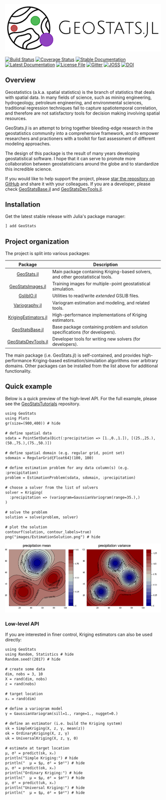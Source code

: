 ![GeoStatsLogo](images/GeoStats.png)

[![Build Status](https://travis-ci.org/juliohm/GeoStats.jl.svg?branch=master)](https://travis-ci.org/juliohm/GeoStats.jl)
[![Coverage Status](https://codecov.io/gh/juliohm/GeoStats.jl/branch/master/graph/badge.svg)](https://codecov.io/gh/juliohm/GeoStats.jl)
[![Stable Documentation](https://img.shields.io/badge/docs-stable-blue.svg)](https://juliohm.github.io/GeoStats.jl/stable)
[![Latest Documentation](https://img.shields.io/badge/docs-latest-blue.svg)](https://juliohm.github.io/GeoStats.jl/latest)
[![License File](https://img.shields.io/badge/license-ISC-blue.svg)](https://github.com/juliohm/GeoStats.jl/blob/master/LICENSE)
[![Gitter](https://img.shields.io/badge/chat-on%20gitter-bc0067.svg)](https://gitter.im/JuliaEarth/GeoStats.jl)
[![JOSS](http://joss.theoj.org/papers/10.21105/joss.00692/status.svg)](https://doi.org/10.21105/joss.00692)
[![DOI](https://zenodo.org/badge/33827844.svg)](https://zenodo.org/badge/latestdoi/33827844)

## Overview

Geostatistics (a.k.a. spatial statistics) is the branch of statistics that deals with
spatial data. In many fields of science, such as mining engineering, hydrogeology,
petroleum engineering, and environmental sciences, traditional regression techniques
fail to capture spatiotemporal correlation, and therefore are not satisfactory tools
for decision making involving spatial resources.

GeoStats.jl is an attempt to bring together bleeding-edge research in the geostatistics
community into a comprehensive framework, and to empower researchers and practioners
with a toolkit for fast assessment of different modeling approaches.

The design of this package is the result of many years developing geostatistical software.
I hope that it can serve to promote more collaboration between geostatisticians around the
globe and to standardize this incredible science.

If you would like to help support the project, please
[star the repository on GitHub](https://github.com/juliohm/GeoStats.jl)
and share it with your colleagues. If you are a developer,
please check [GeoStatsBase.jl](https://github.com/juliohm/GeoStatsBase.jl)
and [GeoStatsDevTools.jl](https://github.com/juliohm/GeoStatsDevTools.jl).

## Installation

Get the latest stable release with Julia's package manager:

```julia
] add GeoStats
```

## Project organization

The project is split into various packages:

| Package  | Description |
|:--------:| ----------- |
| [GeoStats.jl](https://github.com/juliohm/GeoStats.jl) | Main package containing Kriging-based solvers, and other geostatistical tools. |
| [GeoStatsImages.jl](https://github.com/juliohm/GeoStatsImages.jl) | Training images for multiple-point geostatistical simulation. |
| [GslibIO.jl](https://github.com/juliohm/GslibIO.jl) | Utilities to read/write *extended* GSLIB files. |
| [Variography.jl](https://github.com/juliohm/Variography.jl) | Variogram estimation and modeling, and related tools. |
| [KrigingEstimators.jl](https://github.com/juliohm/KrigingEstimators.jl) | High-performance implementations of Kriging estimators. |
| [GeoStatsBase.jl](https://github.com/juliohm/GeoStatsBase.jl) | Base package containing problem and solution specifications (for developers). |
| [GeoStatsDevTools.jl](https://github.com/juliohm/GeoStatsDevTools.jl) | Developer tools for writing new solvers (for developers). |

The main package (i.e. GeoStats.jl) is self-contained, and provides high-performance
Kriging-based estimation/simulation algorithms over arbitrary domains. Other packages
can be installed from the list above for additional functionality.

## Quick example

Below is a quick preview of the high-level API. For the full example, please see
the [GeoStatsTutorials](https://github.com/juliohm/GeoStatsTutorials) repository.

```@example overview
using GeoStats
using Plots
gr(size=(900,400)) # hide

# define spatial data
sdata = PointSetData(Dict(:precipitation => [1.,0.,1.]), [(25.,25.),(50.,75.),(75.,50.)])

# define spatial domain (e.g. regular grid, point set)
sdomain = RegularGrid{Float64}(100, 100)

# define estimation problem for any data column(s) (e.g. :precipitation)
problem = EstimationProblem(sdata, sdomain, :precipitation)

# choose a solver from the list of solvers
solver = Kriging(
  :precipitation => (variogram=GaussianVariogram(range=35.),)
)

# solve the problem
solution = solve(problem, solver)

# plot the solution
contourf(solution, contour_labels=true)
png("images/EstimationSolution.png") # hide
```
![](images/EstimationSolution.png)

### Low-level API

If you are interested in finer control, Kriging estimators
can also be used directly:

```@example
using GeoStats
using Random, Statistics # hide
Random.seed!(2017) # hide

# create some data
dim, nobs = 3, 10
X = rand(dim, nobs)
z = rand(nobs)

# target location
xₒ = rand(dim)

# define a variogram model
γ = GaussianVariogram(sill=1., range=1., nugget=0.)

# define an estimator (i.e. build the Kriging system)
sk = SimpleKriging(X, z, γ, mean(z))
ok = OrdinaryKriging(X, z, γ)
uk = UniversalKriging(X, z, γ, 0)

# estimate at target location
μ, σ² = predict(sk, xₒ)
println("Simple Kriging:") # hide
println("  μ = $μ, σ² = $σ²") # hide
μ, σ² = predict(ok, xₒ)
println("Ordinary Kriging:") # hide
println("  μ = $μ, σ² = $σ²") # hide
μ, σ² = predict(uk, xₒ)
println("Universal Kriging:") # hide
println("  μ = $μ, σ² = $σ²") # hide
```
